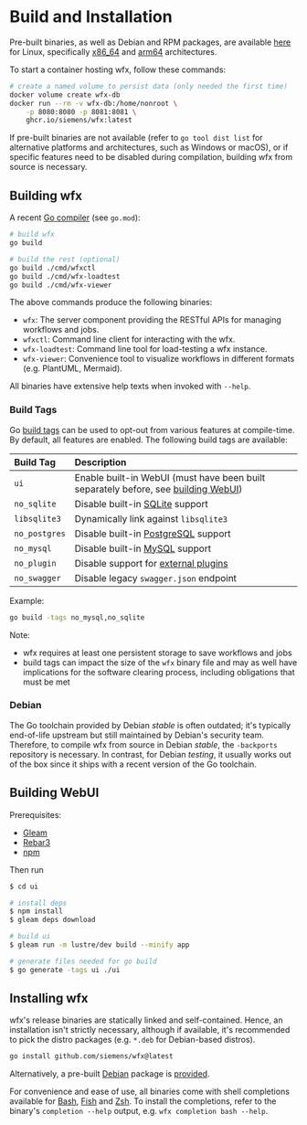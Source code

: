 # Build and Installation

Pre-built binaries, as well as Debian and RPM packages, are available [here](https://github.com/siemens/wfx/releases) for Linux, specifically [x86_64](https://go.dev/wiki/MinimumRequirements#amd64) and [arm64](https://go.dev/wiki/MinimumRequirements#arm64) architectures.

To start a container hosting wfx, follow these commands:

```bash
# create a named volume to persist data (only needed the first time)
docker volume create wfx-db
docker run --rm -v wfx-db:/home/nonroot \
    -p 8080:8080 -p 8081:8081 \
    ghcr.io/siemens/wfx:latest
```

If pre-built binaries are not available (refer to `go tool dist list` for alternative platforms and architectures, such
as Windows or macOS), or if specific features need to be disabled during compilation, building wfx from source is
necessary.

## Building wfx

A recent [Go compiler](https://go.dev/) (see `go.mod`):

```bash
# build wfx
go build

# build the rest (optional)
go build ./cmd/wfxctl
go build ./cmd/wfx-loadtest
go build ./cmd/wfx-viewer
```

The above commands produce the following binaries:

- `wfx`: The server component providing the RESTful APIs for managing workflows and jobs.
- `wfxctl`: Command line client for interacting with the wfx.
- `wfx-loadtest`: Command line tool for load-testing a wfx instance.
- `wfx-viewer`: Convenience tool to visualize workflows in different formats (e.g. PlantUML, Mermaid).

All binaries have extensive help texts when invoked with `--help`.

### Build Tags

Go [build tags](https://pkg.go.dev/go/build) can be used to opt-out from various features at compile-time.
By default, all features are enabled. The following build tags are available:

| Build Tag     | Description                                                                                           |
| :------------ | :---------------------------------------------------------------------------------------------------- |
| `ui`          | Enable built-in WebUI (must have been built separately before, see [building WebUI](#building-webui)) |
| `no_sqlite`   | Disable built-in [SQLite](https://www.sqlite.org/) support                                            |
| `libsqlite3`  | Dynamically link against `libsqlite3`                                                                 |
| `no_postgres` | Disable built-in [PostgreSQL](https://www.postgresql.org) support                                     |
| `no_mysql`    | Disable built-in [MySQL](https://www.mysql.com/) support                                              |
| `no_plugin`   | Disable support for [external plugins](operations.md#plugins)                                         |
| `no_swagger`  | Disable legacy `swagger.json` endpoint                                                                |

Example:

```bash
go build -tags no_mysql,no_sqlite
```

Note:

- wfx requires at least one persistent storage to save workflows and jobs
- build tags can impact the size of the `wfx` binary file and may as well have implications for the software clearing process, including obligations that must be met

### Debian

The Go toolchain provided by Debian _stable_ is often outdated; it's typically end-of-life upstream but still maintained
by Debian's security team. Therefore, to compile wfx from source in Debian _stable_, the `-backports` repository is
necessary. In contrast, for Debian _testing_, it usually works out of the box since it ships with a recent version of
the Go toolchain.

## Building WebUI

Prerequisites:

- [Gleam](https://gleam.run/)
- [Rebar3](https://rebar3.org/)
- [npm](https://www.npmjs.com/)

Then run

```sh
$ cd ui

# install deps
$ npm install
$ gleam deps download

# build ui
$ gleam run -m lustre/dev build --minify app

# generate files needed for go build
$ go generate -tags ui ./ui
```

## Installing wfx

wfx's release binaries are statically linked and self-contained.
Hence, an installation isn't strictly necessary, although if available, it's recommended to pick the distro packages (e.g. `*.deb` for Debian-based distros).

```bash
go install github.com/siemens/wfx@latest
```

Alternatively, a pre-built [Debian](https://www.debian.org) package is [provided](https://github.com/siemens/wfx/releases).

For convenience and ease of use, all binaries come with shell completions available for [Bash](https://www.gnu.org/software/bash/), [Fish](https://fishshell.com) and [Zsh](https://www.zsh.org).
To install the completions, refer to the binary's `completion --help` output, e.g. `wfx completion bash --help`.
